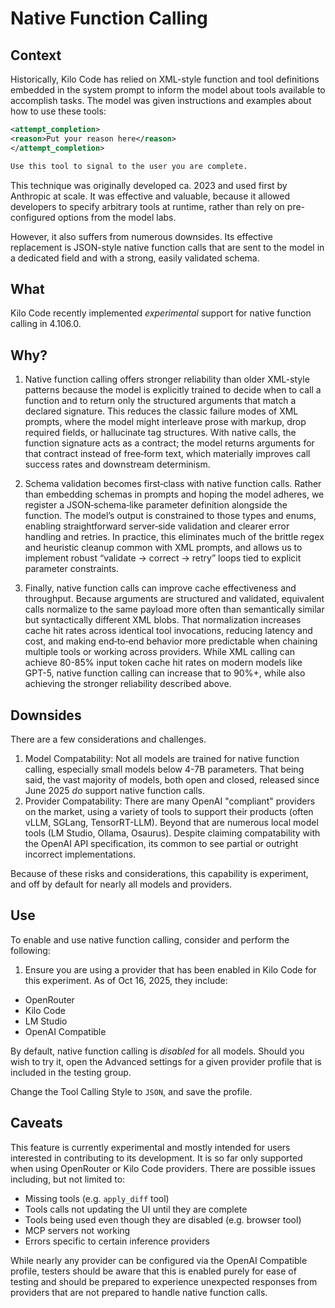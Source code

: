 # Native Function Calling

## Context

Historically, Kilo Code has relied on XML-style function and tool definitions embedded in the system prompt to inform the model about tools available to accomplish tasks. The model was given instructions and examples about how to use these tools:

```xml
<attempt_completion>
<reason>Put your reason here</reason>
</attempt_completion>

Use this tool to signal to the user you are complete.
```

This technique was originally developed ca. 2023 and used first by Anthropic at scale. It was effective and valuable, because it allowed developers to specify arbitrary tools at runtime, rather than rely on pre-configured options from the model labs.

However, it also suffers from numerous downsides. Its effective replacement is JSON-style native function calls that are sent to the model in a dedicated field and with a strong, easily validated schema.

## What

Kilo Code recently implemented _experimental_ support for native function calling in 4.106.0.

## Why?

1. Native function calling offers stronger reliability than older XML-style patterns because the model is explicitly trained to decide when to call a function and to return only the structured arguments that match a declared signature. This reduces the classic failure modes of XML prompts, where the model might interleave prose with markup, drop required fields, or hallucinate tag structures. With native calls, the function signature acts as a contract; the model returns arguments for that contract instead of free‑form text, which materially improves call success rates and downstream determinism.

2. Schema validation becomes first‑class with native function calls. Rather than embedding schemas in prompts and hoping the model adheres, we register a JSON‑schema‑like parameter definition alongside the function. The model’s output is constrained to those types and enums, enabling straightforward server‑side validation and clearer error handling and retries. In practice, this eliminates much of the brittle regex and heuristic cleanup common with XML prompts, and allows us to implement robust “validate → correct → retry” loops tied to explicit parameter constraints.

3. Finally, native function calls can improve cache effectiveness and throughput. Because arguments are structured and validated, equivalent calls normalize to the same payload more often than semantically similar but syntactically different XML blobs. That normalization increases cache hit rates across identical tool invocations, reducing latency and cost, and making end‑to‑end behavior more predictable when chaining multiple tools or working across providers. While XML calling can achieve 80-85% input token cache hit rates on modern models like GPT-5, native function calling can increase that to 90%+, while also achieving the stronger reliability described above.

## Downsides

There are a few considerations and challenges.

1. Model Compatability: Not all models are trained for native function calling, especially small models below 4-7B parameters. That being said, the vast majority of models, both open and closed, released since June 2025 _do_ support native function calls.
2. Provider Compatability: There are many OpenAI "compliant" providers on the market, using a variety of tools to support their products (often vLLM, SGLang, TensorRT-LLM). Beyond that are numerous local model tools (LM Studio, Ollama, Osaurus). Despite claiming compatability with the OpenAI API specification, its common to see partial or outright incorrect implementations.

Because of these risks and considerations, this capability is experiment, and off by default for nearly all models and providers.

## Use

To enable and use native function calling, consider and perform the following:

1. Ensure you are using a provider that has been enabled in Kilo Code for this experiment. As of Oct 16, 2025, they include:

- OpenRouter
- Kilo Code
- LM Studio
- OpenAI Compatible

By default, native function calling is _disabled_ for all models. Should you wish to try it, open the Advanced settings for a given provider profile that is included in the testing group.

Change the Tool Calling Style to `JSON`, and save the profile.

## Caveats

This feature is currently experimental and mostly intended for users interested in contributing to its development.
It is so far only supported when using OpenRouter or Kilo Code providers. There are possible issues including, but not limited to:

- Missing tools (e.g. `apply_diff` tool)
- Tools calls not updating the UI until they are complete
- Tools being used even though they are disabled (e.g. browser tool)
- MCP servers not working
- Errors specific to certain inference providers

While nearly any provider can be configured via the OpenAI Compatible profile, testers should be aware that this is enabled purely for ease of testing and should be prepared to experience unexpected responses from providers that are not prepared to handle native function calls.
